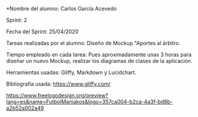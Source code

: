 *Nombre del alumno: Carlos García Acevedo	

Sprint: 2

Fecha del Sprint: 25/04/2020

Tareas realizadas por el alumno: Diseño de Mockup "Aportes al árbitro.

Tiempo empleado en cada tarea: Pues aproximadamente unas 3 horas para diseñar un nuevo Mockup, realizar los diagramas de clases de la aplicación.

Herramientas usadas: Gliffy, Markdown y Lucidchart.

Bibliografía usada: https://www.gliffy.com/

  https://www.freelogodesign.org/preview?lang=es&name=FutbolManiakos&logo=357ca004-b2ca-4a3f-bd8b-a2b52a002a49
  